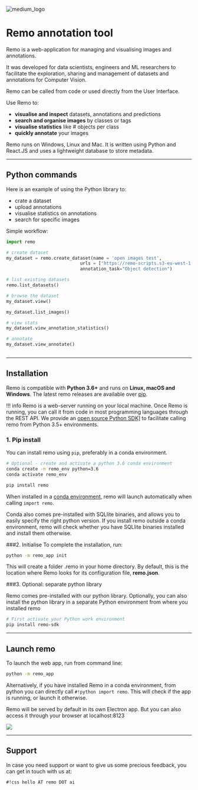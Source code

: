 
![medium_logo](https://raw.githubusercontent.com/rediscovery-io/remo-python/master/img/remo_normal.png)

# Remo annotation tool


Remo is a web-application for managing and visualising images and annotations.

It was developed for data scientists, engineers and ML researchers to facilitate
the exploration, sharing and management of datasets and annotations for Computer Vision.

Remo can be called from code or used directly from the User Interface.

Use Remo to:

- **visualise and inspect** datasets, annotations and predictions
- **search and organise images** by classes or tags
- **visualise statistics** like # objects per class
- **quickly annotate** your images

Remo runs on Windows, Linux and Mac.
It is written using Python and React.JS and uses a lightweight database to store metadata.

- - -

## Python commands
Here is an example of using the Python library to:

- crate a dataset
- upload annotations
- visualise statistics on annotations
- search for specific images

Simple workflow:

``` python
import remo

# create dataset
my_dataset = remo.create_dataset(name = 'open images test',
                            urls = ["https://remo-scripts.s3-eu-west-1.amazonaws.com/open_images_sample_dataset.zip"],
                            annotation_task="Object detection")

# list existing datasets                
remo.list_datasets()

# browse the dataset
my_dataset.view()

my_dataset.list_images()

# view stats
my_dataset.view_annotation_statistics()

# annotate
my_dataset.view_annotate()



```

---

## Installation
Remo is compatible with **Python 3.6+** and runs on **Linux, macOS and Windows**. The latest remo releases are available over <a href="https://pypi.org/project/remo/" target="_blank">pip</a>.


!!! info
    Remo is a web-server running on your local machine.
    Once Remo is running, you can call it from code in most programming languages through the REST API.
    We provide an <a href="https://github.com/rediscovery-io/remo-python" target="_blank">open source Python SDK]</a> to facilitate calling remo from Python 3.5+ environments.


### 1. Pip install
You can install remo using `pip`, preferably in a conda environment.

``` bash
# Optional - create and activate a python 3.6 conda environment
conda create -n remo_env python=3.6
conda activate remo_env

pip install remo
```

When installed in a <a href="https://docs.conda.io/en/latest/miniconda.html" target="_blank">conda environment</a>, remo will launch automatically when calling  `import remo`.

Conda also comes pre-installed with SQLlite binaries, and allows you to easily specify the right python version.
If you install remo outside a conda environment, remo will check whether you have SQLlite binaries installed and install them otherwise.

###2. Initialise
To complete the installation, run:

``` bash
python -m remo_app init
```

This will create a folder .remo in your home directory. By default, this is the location where Remo looks for its configuration file, **remo.json**.


###3. Optional: separate python library

Remo comes pre-installed with our python library. Optionally, you can also install the python library in a separate Python environment from where you installed remo

``` bash
# First activate your Python work environment
pip install remo-sdk
```

---
## Launch remo

To launch the web app, run from command line:

``` bash
python -m remo_app
```

Alternatively, if you have installed Remo in a conda environment, from python you can directly call `#!python import remo`. This will check if the app is running, or launch it otherwise.

Remo will be served by default in its own Electron app. But you can also access it through your browser at localhost:8123

![](https://remo.ai/docs/img/remo_preview.PNG)

---
## Support

In case you need support or want to give us some precious feedback, you can get in touch with us at:

 `#!css hello AT remo DOT ai`
